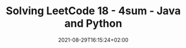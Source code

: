 ---
title: "Solving LeetCode 18 - 4sum - Java and Python"
date: 2021-08-29T16:15:24+02:00
draft: true
tags: [Leetcode, Java, Python, Algorithms, Data structures]
---